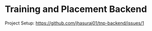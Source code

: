 # Training and Placement Backend

Project Setup: https://github.com/jhasuraj01/tnp-backend/issues/1
